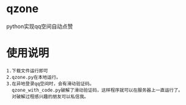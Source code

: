 # qzone
python实现qq空间自动点赞

# 使用说明
	1.下载文件运行即可
	2.qzone.py在本地运行。
	3.在异地登录qq空间时，会有滑动验证码。
  	  qzone_with_code.py破解了滑动验证码，这样程序就可以在服务器上一直运行了。
  	  对破解过程感兴趣的朋友可以私信我。
  
